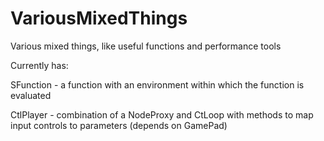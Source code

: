 VariousMixedThings
==================

Various mixed things, like useful functions and performance tools


Currently has:

SFunction - a function with an environment within which the function is evaluated

CtlPlayer - combination of a NodeProxy and CtLoop with methods to map input controls to parameters (depends on GamePad)
